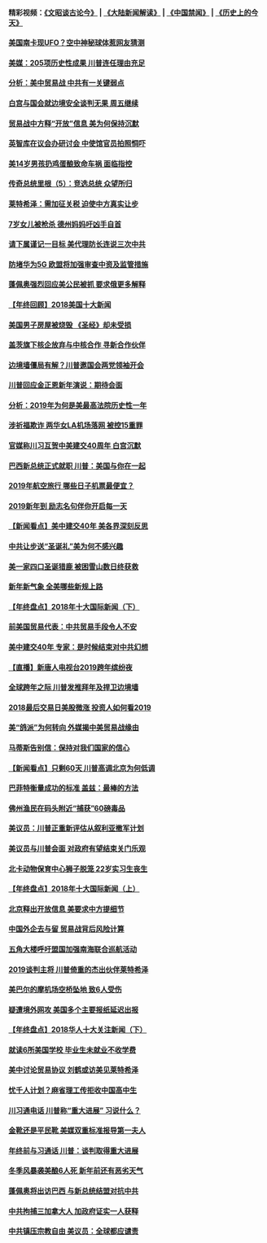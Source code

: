 #### 精彩视频：[《文昭谈古论今》](https://github.com/gfw-breaker/wenzhao/blob/master/README.md?t=01030630) | [《大陆新闻解读》](https://github.com/gfw-breaker/ntdtv-comedy/blob/master/README.md?t=01030630) | [《中国禁闻》](https://github.com/gfw-breaker/ntdtv-news/blob/master/README.md?t=01030630) | [《历史上的今天》](https://github.com/gfw-breaker/today-in-history/blob/master/README.md?t=01030630) 

#### [美国南卡现UFO？空中神秘球体惹网友猜测](../pages/nsc412/n10950078.md?t=01030630) 

#### [美媒：205项历史性成果 川普连任理由充足](../pages/nsc412/n10950036.md?t=01030630) 

#### [分析：美中贸易战 中共有一关键弱点](../pages/nsc412/n10949574.md?t=01030630) 

#### [白宫与国会就边境安全谈判无果 周五继续](../pages/nsc412/n10949727.md?t=01030630) 

#### [贸易战中方释“开放”信息 美为何保持沉默](../pages/nsc412/n10949769.md?t=01030630) 

#### [英智库在议会办研讨会 中使馆官员拍照恫吓](../pages/nsc412/n10949621.md?t=01030630) 

#### [美14岁男孩扔鸡蛋酿致命车祸 面临指控](../pages/nsc412/n10949652.md?t=01030630) 

#### [传奇总统里根（5）：竞选总统 众望所归](../pages/nsc412/n10947759.md?t=01030630) 

#### [莱特希泽：需加征关税 迫使中方真实让步](../pages/nsc412/n10949586.md?t=01030630) 

#### [7岁女儿被枪杀 德州妈妈吁凶手自首](../pages/nsc412/n10949564.md?t=01030630) 

#### [请下属谨记一目标 美代理防长连说三次中共](../pages/nsc412/n10949505.md?t=01030630) 

#### [防堵华为5G 欧盟将加强审查中资及监管措施](../pages/nsc412/n10949397.md?t=01030630) 

#### [蓬佩奥强烈回应美公民被抓 要求俄更多解释](../pages/nsc412/n10949408.md?t=01030630) 

#### [【年终回顾】2018美国十大新闻](../pages/nsc412/n10925198.md?t=01030630) 

#### [美国男子房屋被烧毁 《圣经》却未受损](../pages/nsc412/n10947564.md?t=01030630) 

#### [盖茨旗下核企放弃与中核合作 寻新合作伙伴](../pages/nsc412/n10947386.md?t=01030630) 

#### [边境墙僵局有解？川普邀国会两党领袖开会](../pages/nsc412/n10947197.md?t=01030630) 

#### [川普回应金正恩新年演说：期待会面](../pages/nsc412/n10947826.md?t=01030630) 

#### [分析：2019年为何是美最高法院历史性一年](../pages/nsc412/n10946956.md?t=01030630) 

#### [涉祈福欺诈 两华女LA机场落网 被控15重罪](../pages/nsc412/n10947313.md?t=01030630) 

#### [官媒称川习互贺中美建交40周年 白宫沉默](../pages/nsc412/n10946780.md?t=01030630) 

#### [巴西新总统正式就职 川普：美国与你在一起](../pages/nsc412/n10947092.md?t=01030630) 

#### [2019年航空旅行 哪些日子机票最便宜？](../pages/nsc412/n10946996.md?t=01030630) 

#### [2019新年到 励志名句伴你开启每一天](../pages/nsc412/n10946988.md?t=01030630) 

#### [【新闻看点】美中建交40年 美各界深刻反思](../pages/nsc412/n10946586.md?t=01030630) 

#### [中共让步送“圣诞礼”美为何不感兴趣](../pages/nsc412/n10946815.md?t=01030630) 

#### [美一家四口圣诞猎鹿 被困雪山数日终获救](../pages/nsc412/n10946629.md?t=01030630) 

#### [新年新气象 全美哪些新规上路](../pages/nsc412/n10946572.md?t=01030630) 

#### [【年终盘点】2018年十大国际新闻（下）](../pages/nsc412/n10925458.md?t=01030630) 

#### [前美国贸易代表：中共贸易手段令人不安](../pages/nsc412/n10945914.md?t=01030630) 

#### [美中建交40年 专家：是时候结束对中共幻想](../pages/nsc412/n10945197.md?t=01030630) 

#### [【直播】新唐人电视台2019跨年缤纷夜](../pages/nsc412/n10921399.md?t=01030630) 

#### [全球跨年之际 川普发推拜年及捍卫边境墙](../pages/nsc412/n10944547.md?t=01030630) 

#### [2018最后交易日美股微涨 投资人如何看2019](../pages/nsc412/n10944797.md?t=01030630) 

#### [美“鸽派”为何转向 外媒揭中美贸易战缘由](../pages/nsc412/n10944317.md?t=01030630) 

#### [马蒂斯告别信：保持对我们国家的信心](../pages/nsc412/n10944833.md?t=01030630) 

#### [【新闻看点】只剩60天 川普高调北京为何低调](../pages/nsc412/n10944583.md?t=01030630) 

#### [巴菲特衡量成功的标准 盖兹：最棒的方法](../pages/nsc412/n10944666.md?t=01030630) 

#### [佛州渔民在码头附近“捕获”60磅毒品](../pages/nsc412/n10944528.md?t=01030630) 

#### [美议员：川普正重新评估从叙利亚撤军计划](../pages/nsc412/n10944364.md?t=01030630) 

#### [美议员与川普会面 对政府有望结束关门乐观](../pages/nsc412/n10944086.md?t=01030630) 

#### [北卡动物保育中心狮子脱笼 22岁实习生丧生](../pages/nsc412/n10944091.md?t=01030630) 

#### [【年终盘点】2018年十大国际新闻（上）](../pages/nsc412/n10924773.md?t=01030630) 

#### [北京释出开放信息 美要求中方提细节](../pages/nsc412/n10942850.md?t=01030630) 

#### [中国外企去与留 贸易战背后风险计算](../pages/nsc412/n10942968.md?t=01030630) 

#### [五角大楼呼吁盟国加强南海联合巡航活动](../pages/nsc412/n10942310.md?t=01030630) 

#### [2019谈判主将 川普倚重的杰出伙伴莱特希泽](../pages/nsc412/n10942156.md?t=01030630) 

#### [美巴尔的摩机场空桥坠地 致6人受伤](../pages/nsc412/n10942211.md?t=01030630) 

#### [疑遭境外网攻 美国多个主要报纸延迟出报](../pages/nsc412/n10942076.md?t=01030630) 

#### [【年终盘点】2018华人十大关注新闻（下）](../pages/nsc412/n10931088.md?t=01030630) 

#### [就读6所美国学校 毕业生未就业不收学费](../pages/nsc412/n10937342.md?t=01030630) 

#### [美中讨论贸易协议 刘鹤或访美见莱特希泽](../pages/nsc412/n10941352.md?t=01030630) 

#### [忧千人计划？麻省理工传拒收中国高中生](../pages/nsc412/n10941031.md?t=01030630) 

#### [川习通电话 川普称“重大进展” 习说什么？](../pages/nsc412/n10940712.md?t=01030630) 

#### [金靴还是平民靴 美媒双重标准报导第一夫人](../pages/nsc412/n10940654.md?t=01030630) 

#### [年终前与习通话 川普：谈判取得重大进展](../pages/nsc412/n10940508.md?t=01030630) 

#### [冬季风暴袭美酿6人死 新年前还有恶劣天气](../pages/nsc412/n10940428.md?t=01030630) 

#### [蓬佩奥将出访巴西 与新总统结盟对抗中共](../pages/nsc412/n10940393.md?t=01030630) 

#### [中共拘捕三加拿大人 加政府证实一人获释](../pages/nsc412/n10939393.md?t=01030630) 

#### [中共镇压宗教自由 美议员：全球都应谴责](../pages/nsc412/n10939131.md?t=01030630) 

